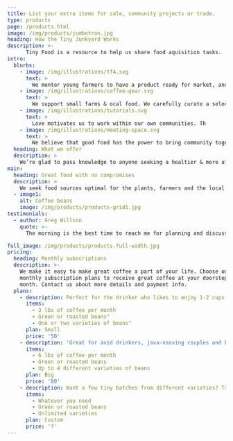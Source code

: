 ```yaml
---
title: List your extra items for sale, community projects or trade.
type: products
page: /products.html
image: /img/products/jumbotron.jpg
heading: How the Tiny Junkyard Works
description: >-
      Tiny Food is a resource to help us share food aquisition tasks. 
intro:
  blurbs:
    - image: /img/illustrations/tf4.svg
      text: >
        We mentor young farmers to have a product ready for market, and assist them in managing their small business to success. Please check the food hub page for your area or start one. You can contact us directly for questions.
    - image: /img/illustrations/coffee-gear.svg
      text: >
        We support small farms & ocal food. We carefully curate a selection of seasonal local food items and cooking suggestions.
    - image: /img/illustrations/tutorials.svg
      text: >
        Love motivates us to work within our own communities. Th
    - image: /img/illustrations/meeting-space.svg
      text: >
        We believe that good food has the power to bring community together.
  heading: What we offer
  description: >
    We’re glad to pass knowledge to anyone seeking a healtier & more affordable food supply.
main:
  heading: Great food with no compromises
  description: >
    We seek food sources optimal for the plants, farmers and the local environment.
  - image1:
    alt: Coffee beans
    image: /img/products/products-grid1.jpg
testimonials:
  - author: Greg Willson
    quote: >-
      The morning is the best time to reach me for planning and discussion assembly options for green building, thermal system design with water for passive greenhouse design is my big interest right now.

full_image: /img/products/products-full-width.jpg
pricing:
  heading: Monthly subscriptions
  description: >-
    We make it easy to make great coffee a part of your life. Choose one of our
    monthly subscription plans to receive great coffee at your doorstep each
    month. Contact us about more details and payment info.
  plans:
    - description: Perfect for the drinker who likes to enjoy 1-2 cups per day.
      items:
        - 3 lbs of coffee per month
        - Green or roasted beans"
        - One or two varieties of beans"
      plan: Small
      price: '50'
    - description: 'Great for avid drinkers, java-nsoving couples and bigger crowds'
      items:
        - 6 lbs of coffee per month
        - Green or roasted beans
        - Up to 4 different varieties of beans
      plan: Big
      price: '80'
    - description: Want a few tiny batches from different varieties? Try our custom plan
      items:
        - Whatever you need
        - Green or roasted beans
        - Unlimited varieties
      plan: Custom
      price: '?'
---
```


